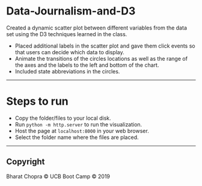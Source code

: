 # Data-Journalism-and-D3
Created a dynamic scatter plot between different variables from the data set using the D3 techniques learned in the class.

- Placed additional labels in the scatter plot and gave them click events so that users can decide which data to display. 
- Animate the transitions of the circles locations as well as the range of the axes and the labels to the left and bottom of the chart. 
- Included state abbreviations in the circles.
---

# Steps to run
- Copy the folder/files to your local disk.
- Run `python -m http.server` to run the visualization. 
- Host the page at `localhost:8000` in your web browser.
- Select the folder name where the files are placed.

---
## Copyright

Bharat Chopra © UCB Boot Camp © 2019

